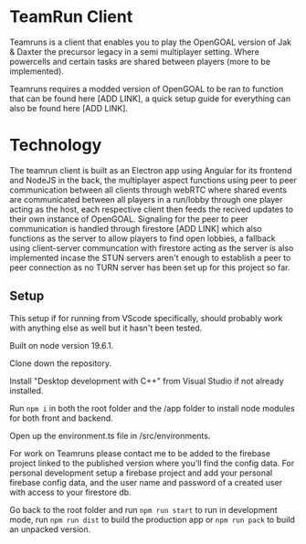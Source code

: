 # TeamRun Client

Teamruns is a client that enables you to play the OpenGOAL version of Jak & Daxter the precursor legacy in a semi multiplayer setting. Where powercells and certain tasks are shared between players (more to be implemented).

Teamruns requires a modded version of OpenGOAL to be ran to function that can be found here [ADD LINK], a quick setup guide for everything can also be found here [ADD LINK].

# Technology

The teamrun client is built as an Electron app using Angular for its frontend and NodeJS in the back, the multiplayer aspect functions using peer to peer communication between all clients through webRTC where shared events are communicated between all players in a run/lobby through one player acting as the host, each respective client then feeds the recived updates to their own instance of OpenGOAL. Signaling for the peer to peer communication is handled through firestore [ADD LINK] which also functions as the server to allow players to find open lobbies, a fallback using client-server communcation with firestore acting as the server is also implemented incase the STUN servers aren't enough to establish a peer to peer connection as no TURN server has been set up for this project so far.

## Setup

This setup if for running from VScode specifically, should probably work with anything else as well but it hasn't been tested.

Built on node version 19.6.1.

Clone down the repository.

Install "Desktop development with C++" from Visual Studio if not already installed.

Run `npm i` in both the root folder and the /app folder to install node modules for both front and backend.

Open up the environment.ts file in /src/environments.

For work on Teamruns please contact me to be added to the firebase project linked to the published version where you'll find the config data.
For personal development setup a firebase project and add your personal firebase config data, and the user name and password of a created user with access to your firestore db.

Go back to the root folder and run `npm run start` to run in development mode, run `npm run dist` to build the production app or `npm run pack` to build an unpacked version.